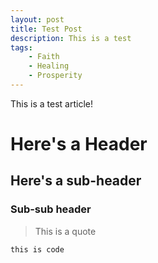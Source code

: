 ```yaml
---
layout: post
title: Test Post
description: This is a test
tags:
    - Faith
    - Healing
    - Prosperity
---
```


This is a test article!

# Here's a Header

## Here's a sub-header

### Sub-sub header

> This is a quote

```
this is code
```